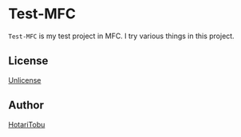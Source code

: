 # Test-MFC

`Test-MFC` is my test project in MFC. I try various things in this project.

## License

[Unlicense](LICENSE)

## Author

[HotariTobu](https://github.com/HotariTobu)
